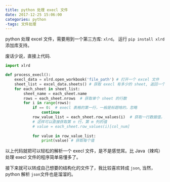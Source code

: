 ```yaml
---
title: python 处理 execl 文件
date: 2017-12-25 15:06:00
categories: python
-tags: 文件处理 
---
```


python 处理 excel 文件，需要用到一个第三方库: `xlrd`。 运行 `pip install xlrd` 添加库支持。

<!--more-->

废话少说，直接上代码.

```python
import xlrd

def process_execl():
    execl_data = xlrd.open_workbook('file_path') # 打开一个 excel 文件
    sheet_list = excel_data.sheets() # 获取 execl 有多少的 sheet, 返回一个 list
    for each_sheet in sheet_list:
        sheet_name = each_sheet.name
        rows = each_sheet.nrows  # 获取单个 sheet 的行数
        for i in range(rows):
            if == 0:  # execl 表格的第一行，一般是标题啥的，忽略
                continue
            row_value_list = each_sheet.row_values(i)  # 获取一行数据值，返回一个 list
            # 这样可以直接获取第 n 行，第 m 列的值
            # value = each_sheet.row_values(i)[col_num]
            
            for value in row_value_list:
                print(value) # 获取每个值
``` 

以上代码就把可以轻松的解析一个 execl 文件，是不是感觉屌。比 Java（辣鸡） 处理 execl 文件的程序简单易懂多了。 

接下来就可以转成自己想要的结构化的文件了，我比较喜欢转成 `json`, 当然， python 解析 `json`文件也是溜溜的。